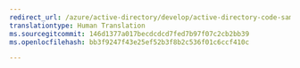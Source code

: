 ```yaml
---
redirect_url: /azure/active-directory/develop/active-directory-code-samples
translationtype: Human Translation
ms.sourcegitcommit: 146d1377a017becdcdcd7fed7b97f07c2cb2bb39
ms.openlocfilehash: bb3f9247f43e25ef52b3f8b2c536f01c6ccf410c

---
```



<!--HONumber=Feb17_HO2-->


